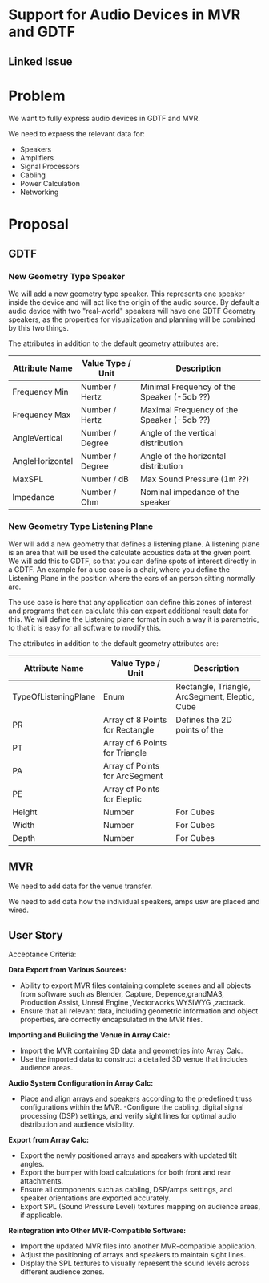# Support for Audio Devices in MVR and GDTF

## Linked Issue


# Problem

We want to fully express audio devices in GDTF and MVR.

We need to express the relevant data for:
- Speakers 
- Amplifiers
- Signal Processors
- Cabling
- Power Calculation
- Networking


# Proposal


## GDTF

### New Geometry Type Speaker

We will add a new geometry type speaker. This represents one speaker inside the device and will act like the origin of the audio source. By default a audio device with two "real-world" speakers will have one GDTF Geometry speakers, as the properties for visualization and planning will be combined by this two things.

The attributes in addition to the default geometry attributes are:

| Attribute Name | Value Type / Unit | Description  |
|----|----|----|
| Frequency Min               | Number / Hertz          | Minimal Frequency of the Speaker  (-5db ??)       | 
| Frequency Max               | Number / Hertz          | Maximal Frequency of the Speaker  (-5db ??)       | 
| AngleVertical               | Number / Degree          | Angle of the vertical distribution       | 
| AngleHorizontal               | Number / Degree          | Angle of the horizontal distribution       | 
| MaxSPL               | Number / dB          | Max Sound Pressure (1m ??)       | 
| Impedance               | Number / Ohm          | Nominal impedance of the speaker       | 


### New Geometry Type Listening Plane

Wer will add a new geometry that defines a listening plane. A listening plane is an area that will be used the calculate acoustics data at the given point. We will add this to GDTF, so that you can define spots of interest directly in a GDTF. An example for a use case is a chair, where you define the Listening Plane in the position where the ears of an person sitting normally are. 

The use case is here that any application can define this zones of interest and programs that can calculate this can export additional result data for this. We will define the Listening plane format in such a way it is parametric, to that it is easy for all software to modify this.

The attributes in addition to the default geometry attributes are:

| Attribute Name | Value Type / Unit | Description  |
|----|----|----|
| TypeOfListeningPlane               | Enum          | Rectangle, Triangle, ArcSegment, Eleptic, Cube       | 
| PR               | Array of 8 Points for Rectangle          |  Defines the 2D points of the       | 
| PT               | Array of 6 Points for Triangle          |        | 
| PA               | Array of Points for ArcSegment         |        | 
| PE               | Array of Points  for Eleptic        |        | 
| Height              | Number          | For Cubes        | 
| Width               | Number          | For Cubes       | 
| Depth               | Number          | For Cubes       | 

## MVR

We need to add data for the venue transfer.

We need to add data how the individual speakers, amps usw are placed and wired.


## User Story

Acceptance Criteria:

**Data Export from Various Sources:**
- Ability to export MVR files containing complete scenes and all objects from software such as Blender, Capture, Depence,grandMA3, Production Assist, Unreal Engine ,Vectorworks,WYSIWYG ,zactrack.
- Ensure that all relevant data, including geometric information and object properties, are correctly encapsulated in the MVR files.

**Importing and Building the Venue in Array Calc:**
- Import the MVR containing 3D data and geometries into Array Calc.
- Use the imported data to construct a detailed 3D venue that includes audience areas.

**Audio System Configuration in Array Calc:**
- Place and align arrays and speakers according to the predefined truss configurations within the MVR.
-Configure the cabling, digital signal processing (DSP) settings, and verify sight lines for optimal audio distribution and audience visibility.

**Export from Array Calc:**
- Export the newly positioned arrays and speakers with updated tilt angles.
- Export the bumper with load calculations for both front and rear attachments.
- Ensure all components such as cabling, DSP/amps settings, and speaker orientations are exported accurately.
- Export SPL (Sound Pressure Level) textures mapping on audience areas, if applicable.

**Reintegration into Other MVR-Compatible Software:**
- Import the updated MVR files into another MVR-compatible application.
- Adjust the positioning of arrays and speakers to maintain sight lines.
- Display the SPL textures to visually represent the sound levels across different audience zones.
